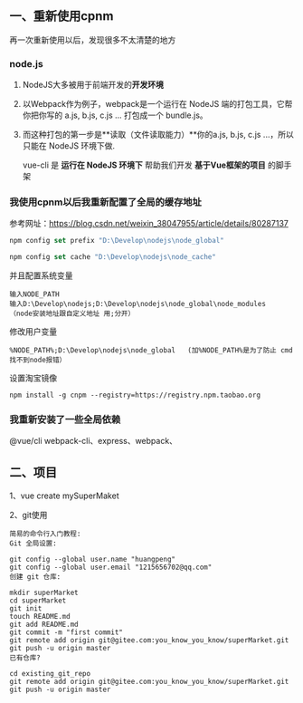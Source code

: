 ## 一、重新使用cpnm

再一次重新使用以后，发现很多不太清楚的地方

### node.js

1. NodeJS大多被用于前端开发的**开发环境**

2. 以Webpack作为例子，webpack是一个运行在 NodeJS 端的打包工具，它帮你把你写的 a.js, b.js, c.js ... 打包成一个 bundle.js。

3. 而这种打包的第一步是**读取（文件读取能力）**你的a.js, b.js, c.js ...，所以只能在 NodeJS 环境下做.

   vue-cli 是 **运行在 NodeJS 环境下** 帮助我们开发 **基于Vue框架的项目** 的脚手架

### 我使用cpnm以后我重新配置了全局的缓存地址

参考网址：https://blog.csdn.net/weixin_38047955/article/details/80287137

```js
npm config set prefix "D:\Develop\nodejs\node_global"

npm config set cache "D:\Develop\nodejs\node_cache"
```

并且配置系统变量

```
输入NODE_PATH
输入D:\Develop\nodejs;D:\Develop\nodejs\node_global\node_modules    （node安装地址跟自定义地址 用;分开）
```

修改用户变量

```
%NODE_PATH%;D:\Develop\nodejs\node_global   (加%NODE_PATH%是为了防止 cmd找不到node报错）
```

设置淘宝镜像

```
npm install -g cnpm --registry=https://registry.npm.taobao.org
```

### 我重新安装了一些全局依赖

@vue/cli webpack-cli、express、webpack、

## 二、项目

1、vue create mySuperMaket

2、git使用

```gas
简易的命令行入门教程:
Git 全局设置:

git config --global user.name "huangpeng"
git config --global user.email "1215656702@qq.com"
创建 git 仓库:

mkdir superMarket
cd superMarket
git init
touch README.md
git add README.md
git commit -m "first commit"
git remote add origin git@gitee.com:you_know_you_know/superMarket.git
git push -u origin master
已有仓库?

cd existing_git_repo
git remote add origin git@gitee.com:you_know_you_know/superMarket.git
git push -u origin master
```

